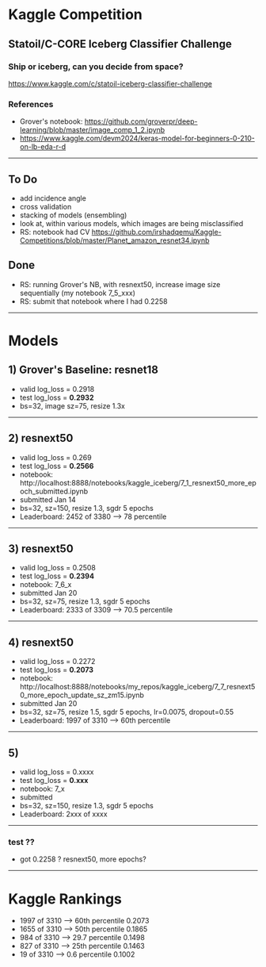 # Kaggle Competition


## Statoil/C-CORE Iceberg Classifier Challenge
### Ship or iceberg, can you decide from space?

https://www.kaggle.com/c/statoil-iceberg-classifier-challenge  

### References
* Grover's notebook:  https://github.com/groverpr/deep-learning/blob/master/image_comp_1_2.ipynb
* https://www.kaggle.com/devm2024/keras-model-for-beginners-0-210-on-lb-eda-r-d

---
## To Do
- add incidence angle
- cross validation
- stacking of models (ensembling)
- look at, within various models, which images are being misclassified
- RS: notebook had CV  https://github.com/irshadqemu/Kaggle-Competitions/blob/master/Planet_amazon_resnet34.ipynb

## Done
- RS: running Grover's NB, with resnext50, increase image size sequentially (my notebook 7_5_xxx)
- RS: submit that notebook where I had 0.2258

---
# Models

## 1)  Grover's Baseline:  resnet18
* valid log_loss = 0.2918
* test  log_loss = **0.2932**  
* bs=32, image sz=75, resize 1.3x

---
## 2)  resnext50
* valid log_loss = 0.269
* test  log_loss = **0.2566**  
* notebook:  http://localhost:8888/notebooks/kaggle_iceberg/7_1_resnext50_more_epoch_submitted.ipynb
* submitted Jan 14
* bs=32, sz=150, resize 1.3, sgdr 5 epochs
* Leaderboard:  2452 of 3380 --> 78 percentile

---
## 3)  resnext50
* valid log_loss = 0.2508
* test  log_loss = **0.2394**  
* notebook:  7_6_x
* submitted Jan 20
* bs=32, sz=75, resize 1.3, sgdr 5 epochs
* Leaderboard:  2333 of 3309 --> 70.5 percentile

---
## 4)  resnext50
* valid log_loss = 0.2272
* test  log_loss = **0.2073**  
* notebook:  http://localhost:8888/notebooks/my_repos/kaggle_iceberg/7_7_resnext50_more_epoch_update_sz_zm15.ipynb
* submitted Jan 20
* bs=32, sz=75, resize 1.5, sgdr 5 epochs, lr=0.0075, dropout=0.55
* Leaderboard:  1997 of 3310 --> 60th percentile

---
## 5)  
* valid log_loss = 0.xxxx
* test  log_loss = **0.xxx**  
* notebook:  7_x
* submitted 
* bs=32, sz=150, resize 1.3, sgdr 5 epochs
* Leaderboard:  2xxx of xxxx


---
### test ??
* got 0.2258 ? resnext50, more epochs?

---

# Kaggle Rankings
- 1997 of 3310 --> 60th percentile 0.2073
- 1655 of 3310 --> 50th percentile 0.1865
- 984 of 3310 --> 29.7 percentile 0.1498
- 827 of 3310 --> 25th percentile 0.1463
- 19 of 3310 --> 0.6 percentile 0.1002
    
    
    
    
